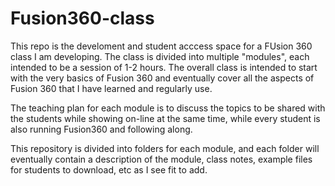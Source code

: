 # Fusion360-class

This repo is the develoment and student acccess space for a FUsion 360 class I am developing. The class is divided into multiple "modules", each intended to be a session of 1-2 hours.  The overall class is intended to start with the very basics of Fusion 360 and eventually cover all the aspects of Fusion 360 that I have learned and regularly use.

The teaching plan for each module is to discuss the topics to be shared with the students while showing on-line at the same time, while every student is also running Fusion360 and following along. 

This repository is divided into folders for each module, and each folder will eventually contain a description of the module, class notes, example files for students to download, etc as I see fit to add.


